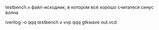 testbench.v файл-исходник, в котором всё хорошо считатеся синус волна 

iverilog -o qqq testbench.v
vvp qqq
gtkwave out.vcd